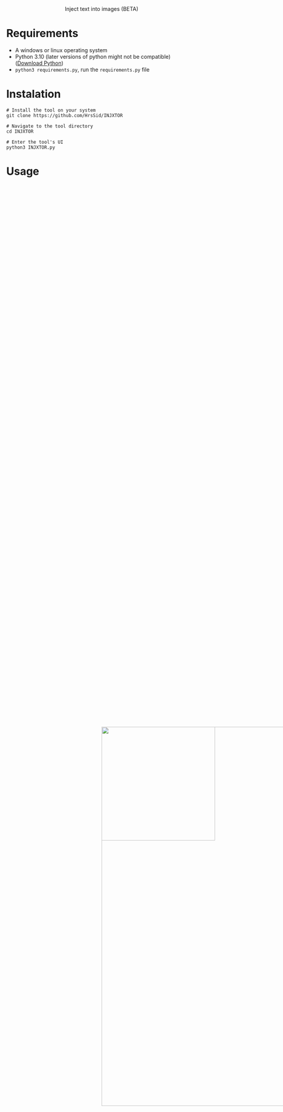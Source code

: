 <p align=center>
  <br>
  <img style="position: absolute; top: 50%; left: 50%;" src="https://cdn.discordapp.com/attachments/1135313792696324197/1163481910287278110/OIG_3.jpg?ex=653fbbf7&is=652d46f7&hm=bc04350837c9d0975ab7ef7c3395f7ca304795ed0d03b64aaeabc94c96223189" width="300">
  <br>
  <span>Inject text into images (BETA)</span>
  <br>
</p>

# Requirements
- A windows or linux operating system
- Python 3.10 (later versions of python might not be compatible)([Download Python](https://www.python.org/downloads/))
- `python3 requirements.py`, run the `requirements.py` file

# Instalation
```
# Install the tool on your system
git clone https://github.com/HrsSid/INJXTOR

# Navigate to the tool directory
cd INJXTOR

# Enter the tool's UI
python3 INJXTOR.py
```

# Usage
<p align=center>
  <br>
  <img style="position: absolute; top: 50%; left: 50%;" src="https://cdn.discordapp.com/attachments/1135313792696324197/1163519109884022826/Screenshot_2023-10-16_164911.png?ex=653fde9c&is=652d699c&hm=0b1bd74dd2f08e0341111fefb18729744f16682581636ac77ddbab0f315f16ee" width="1000">
  <br>
</p>
